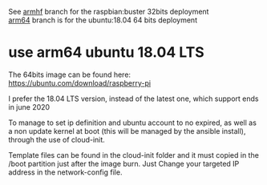 
See [armhf](https://github.com/frederic-blanc/rpi-k8s/tree/armhf) branch for the raspbian:buster 32bits deployment<br/>
[arm64](https://github.com/frederic-blanc/rpi-k8s) branch is for the ubuntu:18.04 64 bits deployment<br/>

# use arm64 ubuntu 18.04 LTS
The 64bits image can be found here: https://ubuntu.com/download/raspberry-pi

I prefer the 18.04 LTS version, instead of the latest one, which support ends in june 2020

To manage to set ip definition and ubuntu account to no expired, as well as a non update kernel at boot (this will be managed by the ansible install), through the use of cloud-init. 

Template files can be found in the cloud-init folder and it must copied in the /boot partition just after the image burn. Just Change your targeted IP address in the network-config file.
